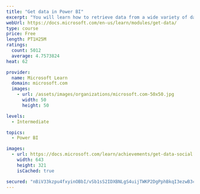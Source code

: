 ```yaml
---
title: "Get data in Power BI"
excerpt: "You will learn how to retrieve data from a wide variety of data sources, including Microsoft Excel, relational databases, and NoSQL data stores. You will also learn how to improve performance while retrieving data."
webUrl: https://docs.microsoft.com/en-us/learn/modules/get-data/
type: course
price: Free
length: PT1H25M
ratings:
  count: 5012
  average: 4.7573824
heat: 62

provider:
  name: Microsoft Learn
  domain: microsoft.com
  images:
    - url: /assets/images/organizations/microsoft.com-50x50.jpg
      width: 50
      height: 50

levels:
  - Intermediate

topics:
  - Power BI

images:
  - url: https://docs.microsoft.com/learn/achievements/get-data-social.png
    width: 643
    height: 321
    isCached: true

secured: "nBiV33kzpu4fxyinOBbI/vSb1sS2IDXBNLgS4uijTWKP2DgPphBkqI3ezwB3cqeScL2/wGL69b1uHZT98YFCOXCukUedzq39t3FLZd9+vziv1yar493R7yP8BBE20rBMBEPkgS5ifLWshTe6WzPqvM2Bk+HPICBqj45MWbNcQayKeqFLBgAtja++SVQ+mGgss637dAEqyhPVFDfl/1rKoFel3YEJX1HzExsdvjDI/G4q68z4c017tXzR/agKS089adQD/ps3HFw1KkU8rbFaE/F4/+0mBNxUvYkatHYQV95OC6NSGKzqeZBf9xiJK9vc0WvOzbJHaYX5xCDJIoHxONHTZN9Jtm6wJhIdSnGPogzOaV9D2ec/Onn56FwZTGhjC5580gGE0JYK+7u9+HfcMuA8wZi2msGrk2qZhhIjxxs=;y6yQX9kV/uethNwVQln6pQ=="
---
```


